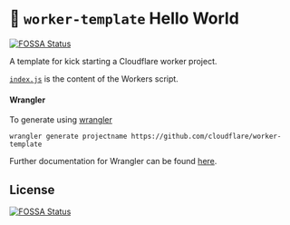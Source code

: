 # 👷 `worker-template` Hello World
[![FOSSA Status](https://app.fossa.com/api/projects/git%2Bgithub.com%2F0-vortex%2Fworkers-lastfm-shields.svg?type=shield)](https://app.fossa.com/projects/git%2Bgithub.com%2F0-vortex%2Fworkers-lastfm-shields?ref=badge_shield)


A template for kick starting a Cloudflare worker project.

[`index.js`](https://github.com/cloudflare/worker-template/blob/master/index.js) is the content of the Workers script.

#### Wrangler

To generate using [wrangler](https://github.com/cloudflare/wrangler)

```
wrangler generate projectname https://github.com/cloudflare/worker-template
```

Further documentation for Wrangler can be found [here](https://developers.cloudflare.com/workers/tooling/wrangler).


## License
[![FOSSA Status](https://app.fossa.com/api/projects/git%2Bgithub.com%2F0-vortex%2Fworkers-lastfm-shields.svg?type=large)](https://app.fossa.com/projects/git%2Bgithub.com%2F0-vortex%2Fworkers-lastfm-shields?ref=badge_large)